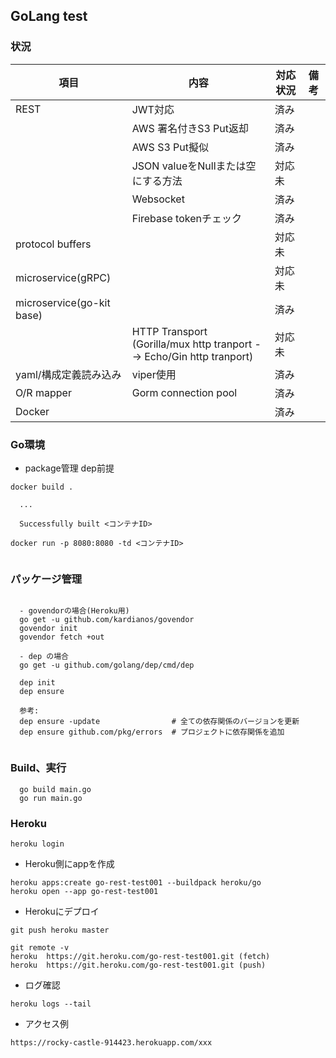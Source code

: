 
## GoLang test

### 状況

|項目     |内容                          |対応状況 |備考    |
|--------|------------------------------|--------|-------|
|REST    |JWT対応                       |済み   |        |
|        |AWS 署名付きS3 Put返却         |済み   |        |
|        |AWS S3 Put擬似                |済み   |        |
|        |JSON valueをNullまたは空にする方法 |対応未   |    |
|        |Websocket                     |済み   |    |
|        |Firebase tokenチェック          |済み   |    |
|protocol buffers |                    |対応未   |    |
|microservice(gRPC)|                    |対応未   |    |
|microservice(go-kit base) |             |済み   |    |
|             |HTTP Transport<br>(Gorilla/mux http tranport --> Echo/Gin http tranport)|対応未 |    |
|yaml/構成定義読み込み |viper使用              |済み   |    |
|O/R mapper |Gorm connection pool |済み   |    |
|Docker   　|                      |済み   |    |


### Go環境
* package管理 dep前提
```
docker build .
  
  ...
  
  Successfully built <コンテナID>

docker run -p 8080:8080 -td <コンテナID>


```




### パッケージ管理
```

  - govendorの場合(Heroku用)
  go get -u github.com/kardianos/govendor
  govendor init
  govendor fetch +out

  - dep の場合 
  go get -u github.com/golang/dep/cmd/dep

  dep init                        
  dep ensure
  
  参考:                        
  dep ensure -update                # 全ての依存関係のバージョンを更新
  dep ensure github.com/pkg/errors  # プロジェクトに依存関係を追加
  
```



### Build、実行
```
  go build main.go
  go run main.go
```

### Heroku

```
heroku login
```


* Heroku側にappを作成

```
heroku apps:create go-rest-test001 --buildpack heroku/go
heroku open --app go-rest-test001
```


* Herokuにデプロイ
```
git push heroku master

git remote -v
heroku	https://git.heroku.com/go-rest-test001.git (fetch)
heroku	https://git.heroku.com/go-rest-test001.git (push)

```

* ログ確認
```
heroku logs --tail
```

* アクセス例
```
https://rocky-castle-914423.herokuapp.com/xxx

```